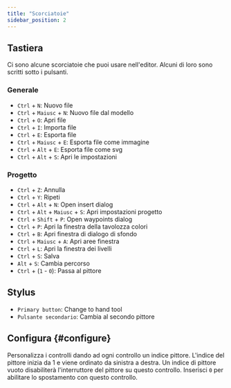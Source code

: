 ```yaml
---
title: "Scorciatoie"
sidebar_position: 2
---
```



## Tastiera

Ci sono alcune scorciatoie che puoi usare nell'editor. Alcuni di loro sono scritti sotto i pulsanti.

### Generale

* `Ctrl` + `N`: Nuovo file
* `Ctrl` + `Maiusc` + `N`: Nuovo file dal modello
* `Ctrl` + `O`: Apri file
* `Ctrl` + `I`: Importa file
* `Ctrl` + `E`: Esporta file
* `Ctrl` + `Maiusc` + `E`: Esporta file come immagine
* `Ctrl` + `Alt` + `E`: Esporta file come svg
* `Ctrl` + `Alt` + `S`: Apri le impostazioni

### Progetto

* `Ctrl` + `Z`: Annulla
* `Ctrl` + `Y`: Ripeti
* `Ctrl` + `Alt` + `N`: Open insert dialog
* `Ctrl` + `Alt` + `Maiusc` + `S`: Apri impostazioni progetto
* `Ctrl` + `Shift` + `P`: Open waypoints dialog
* `Ctrl` + `P`: Apri la finestra della tavolozza colori
* `Ctrl` + `B`: Apri finestra di dialogo di sfondo
* `Ctrl` + `Maiusc` + `A`: Apri aree finestra
* `Ctrl` + `L`: Apri la finestra dei livelli
* `Ctrl` + `S`: Salva
* `Alt` + `S`: Cambia percorso
* `Ctrl` + (`1` - `0`): Passa al pittore

## Stylus

* `Primary button`: Change to hand tool
* `Pulsante secondario`: Cambia al secondo pittore

## Configura {#configure}

Personalizza i controlli dando ad ogni controllo un indice pittore. L'indice del pittore inizia da 1 e viene ordinato da sinistra a destra. Un indice di pittore vuoto disabiliterà l'interruttore del pittore su questo controllo. Inserisci `0` per abilitare lo spostamento con questo controllo.
